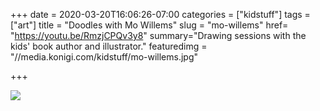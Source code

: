 +++
date = 2020-03-20T16:06:26-07:00
categories = ["kidstuff"]
tags = ["art"]
title = "Doodles with Mo Willems"
slug = "mo-willems"
href= "https://youtu.be/RmzjCPQv3y8"
summary="Drawing sessions with the kids' book author and illustrator."
featuredimg = "//media.konigi.com/kidstuff/mo-willems.jpg"

+++

<img src="//media.konigi.com/kidstuff/mo-willems.jpg" />
